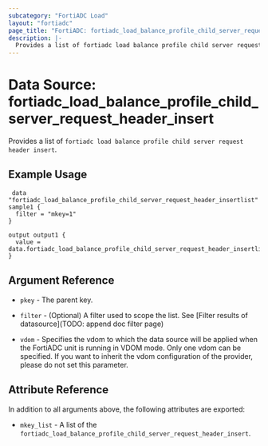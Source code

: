 ```yaml
---
subcategory: "FortiADC Load"
layout: "fortiadc"
page_title: "FortiADC: fortiadc_load_balance_profile_child_server_request_header_insert"
description: |-
  Provides a list of fortiadc load balance profile child server request header insert
---
```


# Data Source: fortiadc_load_balance_profile_child_server_request_header_insert
Provides a list of `fortiadc load balance profile child server request header insert`.

## Example Usage

```hcl
 data "fortiadc_load_balance_profile_child_server_request_header_insertlist" sample1 {
  filter = "mkey=1"
}

output output1 {
  value = data.fortiadc_load_balance_profile_child_server_request_header_insertlist.sample1.mkey_list
}
```

## Argument Reference

* `pkey` - The parent key.
* `filter` - (Optional) A filter used to scope the list. See [Filter results of datasource](TODO: append doc filter page)

* `vdom` - Specifies the vdom to which the data source will be applied when the FortiADC unit is running in VDOM mode. Only one vdom can be specified. If you want to inherit the vdom configuration of the provider, please do not set this parameter.

## Attribute Reference

In addition to all arguments above, the following attributes are exported:

* `mkey_list` -  A list of the `fortiadc_load_balance_profile_child_server_request_header_insert`.
